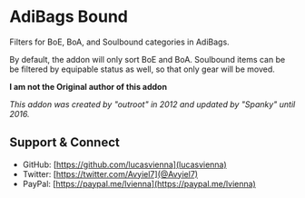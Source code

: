 # AdiBags Bound
Filters for BoE, BoA, and Soulbound categories in AdiBags.

By default, the addon will only sort BoE and BoA. Soulbound items can be
be filtered by equipable status as well, so that only gear will be moved.

**I am not the Original author of this addon**

_This addon was created by "outroot" in 2012 and updated by "Spanky" until 2016._

## Support & Connect
- GitHub: [https://github.com/lucasvienna](lucasvienna)
- Twitter: [https://twitter.com/Avyiel7](@Avyiel7)
- PayPal: [https://paypal.me/lvienna](https://paypal.me/lvienna)
